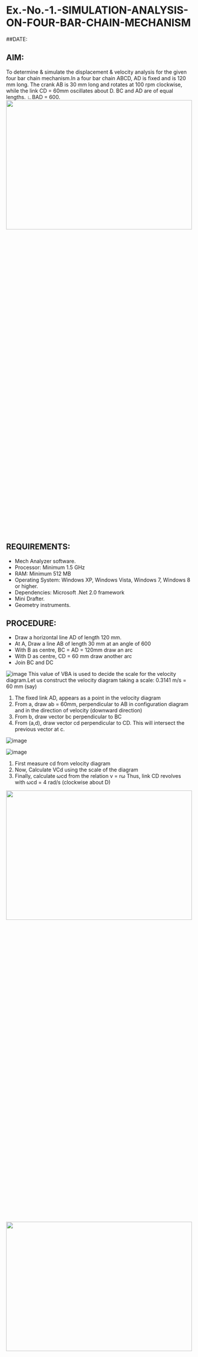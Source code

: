# Ex.-No.-1.-SIMULATION-ANALYSIS-ON-FOUR-BAR-CHAIN-MECHANISM
##DATE: 
## AIM:
To determine & simulate the displacement & velocity analysis for the given four bar chain mechanism.In a four bar chain ABCD, AD is fixed and is 120 mm long. The crank AB is 30 mm long and rotates at 100 rpm clockwise, while the link CD = 60mm oscillates about D. BC and AD are of equal lengths. ∟BAD = 600.
<img height=30% width=100% src="https://github.com/Sellakumar1987/Ex.-No.-1.-SIMULATION-ANALYSIS-ON-FOUR-BAR-CHAIN-MECHANISM/assets/113594316/03952954-387e-4fd3-a1a0-a8dd4b82ae07">

## REQUIREMENTS:
- Mech Analyzer software.
- Processor: Minimum 1.5 GHz
- RAM: Minimum 512 MB
- Operating System: Windows XP, Windows Vista, Windows 7, Windows 8 or higher.
- Dependencies: Microsoft .Net 2.0 framework
- Mini Drafter.
- Geometry instruments.

## PROCEDURE:
- Draw a horizontal line AD of length 120 mm. 
- At A, Draw a line AB of length 30 mm at an angle of 600 
- With B as centre, BC = AD = 120mm draw an arc 
- With D as centre, CD = 60 mm draw another arc 
- Join BC and DC 

![image](https://github.com/Sellakumar1987/Ex.-No.-1.-SIMULATION-ANALYSIS-ON-FOUR-BAR-CHAIN-MECHANISM/assets/113594316/a99fb530-e8df-49bf-9b2c-d537ff992534)
This value of VBA is used to decide the scale for the velocity diagram.Let us construct the velocity diagram taking a scale: 
0.3141 m/s = 60 mm (say) 
1. The fixed link AD, appears as a point in the velocity diagram 
2. From a, draw ab = 60mm, perpendicular to AB in configuration diagram and in the direction of velocity (downward direction) 
3. From b, draw vector bc perpendicular to BC
4. From (a,d), draw vector cd perpendicular to CD. This will intersect the previous vector at c.  

![image](https://github.com/Sellakumar1987/Ex.-No.-1.-SIMULATION-ANALYSIS-ON-FOUR-BAR-CHAIN-MECHANISM/assets/113594316/76094ae8-a8af-48f3-b2c4-472ab800cc8e)

![image](https://github.com/Sellakumar1987/Ex.-No.-1.-SIMULATION-ANALYSIS-ON-FOUR-BAR-CHAIN-MECHANISM/assets/113594316/cb44fabe-6e16-4550-a2ec-4ee0f4cb6774)

1. First measure cd from velocity diagram  
2. Now, Calculate VCd using the scale of the diagram 
3. Finally, calculate ωcd from the relation v = rω 
Thus, link CD revolves with ωcd = 4 rad/s (clockwise about D) 

<img height=30% width=100% src="https://github.com/Sellakumar1987/Ex.-No.-1.-SIMULATION-ANALYSIS-ON-FOUR-BAR-CHAIN-MECHANISM/assets/113594316/97627fa4-0d38-412c-8745-082bd7b85299">

<img height=30% width=100% src="https://github.com/Sellakumar1987/Ex.-No.-1.-SIMULATION-ANALYSIS-ON-FOUR-BAR-CHAIN-MECHANISM/assets/113594316/15f7e50d-486d-46d0-bed0-8f51b36e7396">

<img height=30% width=100% src="https://github.com/Sellakumar1987/Ex.-No.-1.-SIMULATION-ANALYSIS-ON-FOUR-BAR-CHAIN-MECHANISM/assets/113594316/b01469ff-cb80-4ca6-a6ef-ae521ee9b717">


## Output :
![Screenshot (73)](https://github.com/ROHITJAIND/Ex.-No.-1.-SIMULATION-ANALYSIS-ON-FOUR-BAR-CHAIN-MECHANISM/assets/118707073/e77ee8cb-87ba-4113-99e7-bb5c457b9c4e)


### Name: ROHIT JAIN D
### Register Number: 212222230120

## RESULT:
 ### Thus the displacement & velocity analysis for the given four bar chain mechanism is simulated.
